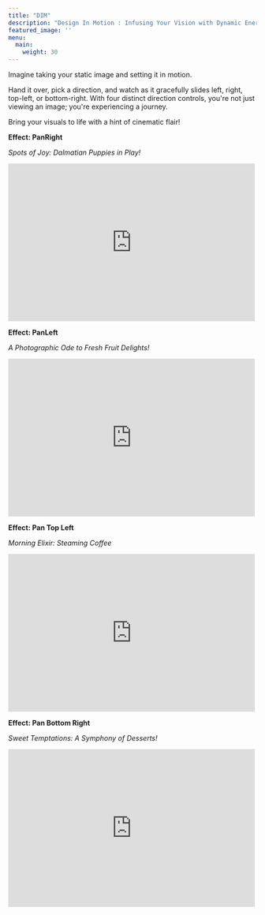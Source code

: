 ```yaml
---
title: "DIM"
description: "Design In Motion : Infusing Your Vision with Dynamic Energy!"
featured_image: ''
menu:
  main:
    weight: 30
---
```

Imagine taking your static image and setting it in motion. 

Hand it over, pick a direction, and watch as it gracefully slides left, right, top-left, or bottom-right. 
With four distinct direction controls, you're not just viewing an image; you're experiencing a journey. 

Bring your visuals to life with a hint of cinematic flair!

**Effect: PanRight**

_Spots of Joy: Dalmatian Puppies in Play!_

<iframe width="500" height="320" src="https://www.youtube.com/embed/6za91uKX0g8?version=3&loop=1&playlist=6za91uKX0g8" title="YouTube video player" 
frameborder="0" allow="accelerometer; autoplay; clipboard-write; encrypted-media; gyroscope; picture-in-picture; web-share" allowfullscreen></iframe>

**Effect: PanLeft**

_A Photographic Ode to Fresh Fruit Delights!_

<iframe width="500" height="320" src="https://www.youtube.com/embed/b1XIUC8V1Dk?version=3&loop=1&playlist=b1XIUC8V1Dk" title="YouTube video player" 
frameborder="0" allow="accelerometer; autoplay; clipboard-write; encrypted-media; gyroscope; picture-in-picture; web-share" allowfullscreen></iframe>

**Effect: Pan Top Left**

_Morning Elixir: Steaming Coffee_

<iframe width="500" height="320" src="https://www.youtube.com/embed/zo8lmMK_o3s?version=3&loop=1&playlist=zo8lmMK_o3s" title="YouTube video player" 
frameborder="0" allow="accelerometer; autoplay; clipboard-write; encrypted-media; gyroscope; picture-in-picture; web-share" allowfullscreen></iframe>

**Effect: Pan Bottom Right**

_Sweet Temptations: A Symphony of Desserts!_

<iframe width="500" height="320" src="https://www.youtube.com/embed/MosgTt9YgSI?version=3&loop=1&playlist=MosgTt9YgSI" title="YouTube video player" 
frameborder="0" allow="accelerometer; autoplay; clipboard-write; encrypted-media; gyroscope; picture-in-picture; web-share" allowfullscreen></iframe>
